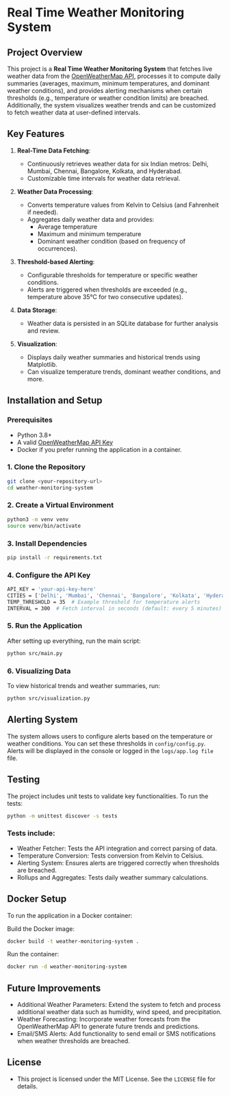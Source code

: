 # Real Time Weather Monitoring System

## Project Overview

This project is a **Real Time Weather Monitoring System** that fetches live weather data from the [OpenWeatherMap API](https://openweathermap.org/), processes it to compute daily summaries (averages, maximum, minimum temperatures, and dominant weather conditions), and provides alerting mechanisms when certain thresholds (e.g., temperature or weather condition limits) are breached. Additionally, the system visualizes weather trends and can be customized to fetch weather data at user-defined intervals.

## Key Features

1. **Real-Time Data Fetching**:
   - Continuously retrieves weather data for six Indian metros: Delhi, Mumbai, Chennai, Bangalore, Kolkata, and Hyderabad.
   - Customizable time intervals for weather data retrieval.
   
2. **Weather Data Processing**:
   - Converts temperature values from Kelvin to Celsius (and Fahrenheit if needed).
   - Aggregates daily weather data and provides:
     - Average temperature
     - Maximum and minimum temperature
     - Dominant weather condition (based on frequency of occurrences).

3. **Threshold-based Alerting**:
   - Configurable thresholds for temperature or specific weather conditions.
   - Alerts are triggered when thresholds are exceeded (e.g., temperature above 35°C for two consecutive updates).

4. **Data Storage**:
   - Weather data is persisted in an SQLite database for further analysis and review.

5. **Visualization**:
   - Displays daily weather summaries and historical trends using Matplotlib.
   - Can visualize temperature trends, dominant weather conditions, and more.


## Installation and Setup

### Prerequisites

- Python 3.8+
- A valid [OpenWeatherMap API Key](https://home.openweathermap.org/users/sign_up)
- Docker if you prefer running the application in a container.

### 1. Clone the Repository

```bash
git clone <your-repository-url>
cd weather-monitoring-system
```

### 2. Create a Virtual Environment 

```bash
python3 -m venv venv
source venv/bin/activate  
```

### 3. Install Dependencies

```bash
pip install -r requirements.txt
```

### 4. Configure the API Key

```bash
API_KEY = 'your-api-key-here'
CITIES = ['Delhi', 'Mumbai', 'Chennai', 'Bangalore', 'Kolkata', 'Hyderabad']  # Metros in India
TEMP_THRESHOLD = 35  # Example threshold for temperature alerts
INTERVAL = 300  # Fetch interval in seconds (default: every 5 minutes)
```

### 5. Run the Application

After setting up everything, run the main script:

```bash
python src/main.py
```

### 6. Visualizing Data

To view historical trends and weather summaries, run:

```bash
python src/visualization.py
```

## Alerting System

The system allows users to configure alerts based on the temperature or weather conditions. You can set these thresholds in `config/config.py`. 
Alerts will be displayed in the console or logged in the `logs/app.log file` file.

## Testing

The project includes unit tests to validate key functionalities. 
To run the tests:

```bash
python -m unittest discover -s tests
```

### Tests include:
- Weather Fetcher: Tests the API integration and correct parsing of data.
- Temperature Conversion: Tests conversion from Kelvin to Celsius.
- Alerting System: Ensures alerts are triggered correctly when thresholds are breached.
- Rollups and Aggregates: Tests daily weather summary calculations.

## Docker Setup

To run the application in a Docker container:

Build the Docker image:
```bash
docker build -t weather-monitoring-system .
```

Run the container:
```bash
docker run -d weather-monitoring-system
```

## Future Improvements
- Additional Weather Parameters: Extend the system to fetch and process additional weather data such as humidity, wind speed, and precipitation.
- Weather Forecasting: Incorporate weather forecasts from the OpenWeatherMap API to generate future trends and predictions.
- Email/SMS Alerts: Add functionality to send email or SMS notifications when weather thresholds are breached.

## License
- This project is licensed under the MIT License. See the `LICENSE` file for details.

